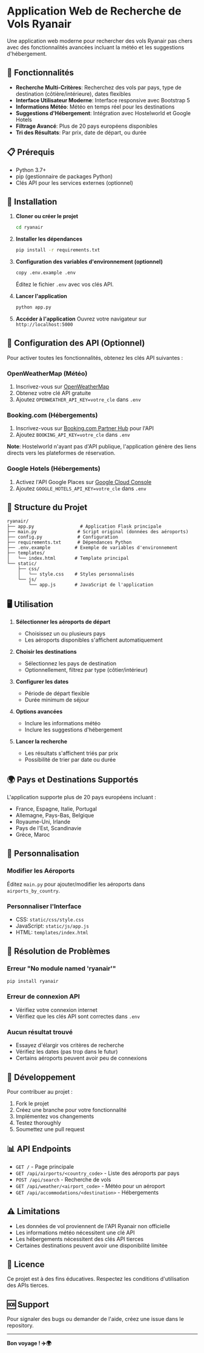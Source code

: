# Application Web de Recherche de Vols Ryanair

Une application web moderne pour rechercher des vols Ryanair pas chers avec des fonctionnalités avancées incluant la météo et les suggestions d'hébergement.

## 🌟 Fonctionnalités

- **Recherche Multi-Critères**: Recherchez des vols par pays, type de destination (côtière/intérieure), dates flexibles
- **Interface Utilisateur Moderne**: Interface responsive avec Bootstrap 5
- **Informations Météo**: Météo en temps réel pour les destinations
- **Suggestions d'Hébergement**: Intégration avec Hostelworld et Google Hotels
- **Filtrage Avancé**: Plus de 20 pays européens disponibles
- **Tri des Résultats**: Par prix, date de départ, ou durée

## 📋 Prérequis

- Python 3.7+
- pip (gestionnaire de packages Python)
- Clés API pour les services externes (optionnel)

## 🚀 Installation

1. **Cloner ou créer le projet**
   ```bash
   cd ryanair
   ```

2. **Installer les dépendances**
   ```bash
   pip install -r requirements.txt
   ```

3. **Configuration des variables d'environnement (optionnel)**
   ```bash
   copy .env.example .env
   ```
   Éditez le fichier `.env` avec vos clés API.

4. **Lancer l'application**
   ```bash
   python app.py
   ```

5. **Accéder à l'application**
   Ouvrez votre navigateur sur `http://localhost:5000`

## 🔑 Configuration des API (Optionnel)

Pour activer toutes les fonctionnalités, obtenez les clés API suivantes :

### OpenWeatherMap (Météo)
1. Inscrivez-vous sur [OpenWeatherMap](https://openweathermap.org/api)
2. Obtenez votre clé API gratuite
3. Ajoutez `OPENWEATHER_API_KEY=votre_cle` dans `.env`

### Booking.com (Hébergements)
1. Inscrivez-vous sur [Booking.com Partner Hub](https://partner.booking.com/) pour l'API
2. Ajoutez `BOOKING_API_KEY=votre_cle` dans `.env`
   
**Note**: Hostelworld n'ayant pas d'API publique, l'application génère des liens directs vers les plateformes de réservation.

### Google Hotels (Hébergements)
1. Activez l'API Google Places sur [Google Cloud Console](https://console.cloud.google.com/)
2. Ajoutez `GOOGLE_HOTELS_API_KEY=votre_cle` dans `.env`

## 📁 Structure du Projet

```
ryanair/
├── app.py                 # Application Flask principale
├── main.py               # Script original (données des aéroports)
├── config.py             # Configuration
├── requirements.txt      # Dépendances Python
├── .env.example         # Exemple de variables d'environnement
├── templates/
│   └── index.html       # Template principal
└── static/
    ├── css/
    │   └── style.css    # Styles personnalisés
    └── js/
        └── app.js       # JavaScript de l'application
```

## 🖥️ Utilisation

1. **Sélectionner les aéroports de départ**
   - Choisissez un ou plusieurs pays
   - Les aéroports disponibles s'affichent automatiquement

2. **Choisir les destinations**
   - Sélectionnez les pays de destination
   - Optionnellement, filtrez par type (côtier/intérieur)

3. **Configurer les dates**
   - Période de départ flexible
   - Durée minimum de séjour

4. **Options avancées**
   - Inclure les informations météo
   - Inclure les suggestions d'hébergement

5. **Lancer la recherche**
   - Les résultats s'affichent triés par prix
   - Possibilité de trier par date ou durée

## 🌍 Pays et Destinations Supportés

L'application supporte plus de 20 pays européens incluant :
- France, Espagne, Italie, Portugal
- Allemagne, Pays-Bas, Belgique
- Royaume-Uni, Irlande
- Pays de l'Est, Scandinavie
- Grèce, Maroc

## 🎨 Personnalisation

### Modifier les Aéroports
Éditez `main.py` pour ajouter/modifier les aéroports dans `airports_by_country`.

### Personnaliser l'Interface
- CSS: `static/css/style.css`
- JavaScript: `static/js/app.js`
- HTML: `templates/index.html`

## 🐛 Résolution de Problèmes

### Erreur "No module named 'ryanair'"
```bash
pip install ryanair
```

### Erreur de connexion API
- Vérifiez votre connexion internet
- Vérifiez que les clés API sont correctes dans `.env`

### Aucun résultat trouvé
- Essayez d'élargir vos critères de recherche
- Vérifiez les dates (pas trop dans le futur)
- Certains aéroports peuvent avoir peu de connexions

## 🔧 Développement

Pour contribuer au projet :

1. Fork le projet
2. Créez une branche pour votre fonctionnalité
3. Implémentez vos changements
4. Testez thoroughly
5. Soumettez une pull request

## 📊 API Endpoints

- `GET /` - Page principale
- `GET /api/airports/<country_code>` - Liste des aéroports par pays
- `POST /api/search` - Recherche de vols
- `GET /api/weather/<airport_code>` - Météo pour un aéroport
- `GET /api/accommodations/<destination>` - Hébergements

## ⚠️ Limitations

- Les données de vol proviennent de l'API Ryanair non officielle
- Les informations météo nécessitent une clé API
- Les hébergements nécessitent des clés API tierces
- Certaines destinations peuvent avoir une disponibilité limitée

## 📄 Licence

Ce projet est à des fins éducatives. Respectez les conditions d'utilisation des APIs tierces.

## 🆘 Support

Pour signaler des bugs ou demander de l'aide, créez une issue dans le repository.

---

**Bon voyage ! ✈️🌍**